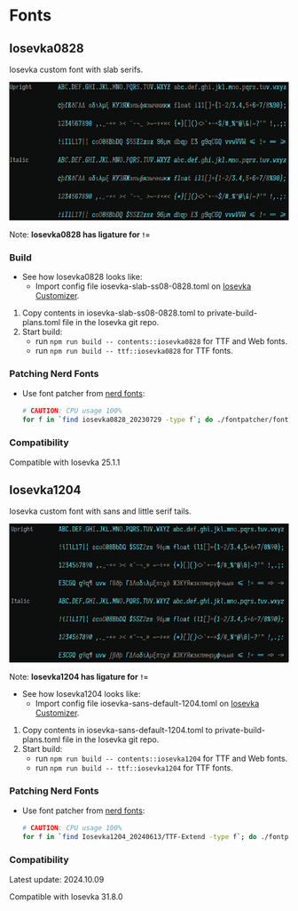 # Fonts

## Iosevka0828

Iosevka custom font with slab serifs.

![overview](./iosevka-slab-ss08-0828.png)

Note: **Iosevka0828 has ligature for `!=`**

### Build

* See how Iosevka0828 looks like:
  * Import config file iosevka-slab-ss08-0828.toml on [Iosevka Customizer](https://typeof.net/Iosevka/customizer).

1. Copy contents in iosevka-slab-ss08-0828.toml to private-build-plans.toml file in the Iosevka git repo.
2. Start build:
   * run `npm run build -- contents::iosevka0828` for TTF and Web fonts.
   * run `npm run build -- ttf::iosevka0828` for TTF fonts.

### Patching Nerd Fonts

* Use font patcher from [nerd fonts](https://github.com/ryanoasis/nerd-fonts/):

  ``` bash
  # CAUTION: CPU usage 100%
  for f in `find iosevka0828_20230729 -type f`; do ./fontpatcher/font-patcher $f --complete --quiet --mono --makegroups --outputdir ./iosevka0828NF_mono_groups_v3 &; done; wait
  ```

### Compatibility

Compatible with Iosevka 25.1.1

## Iosevka1204

Iosevka custom font with sans and little serif tails.

![overview](./iosevka-sans-default-1204.png)

Note: **Iosevka1204 has ligature for `!=`**

* See how Iosevka1204 looks like:
  * Import config file iosevka-sans-default-1204.toml on [Iosevka Customizer](https://typeof.net/Iosevka/customizer).

1. Copy contents in iosevka-sans-default-1204.toml to private-build-plans.toml file in the Iosevka git repo.
2. Start build:
   * run `npm run build -- contents::iosevka1204` for TTF and Web fonts.
   * run `npm run build -- ttf::iosevka1204` for TTF fonts.

### Patching Nerd Fonts

* Use font patcher from [nerd fonts](https://github.com/ryanoasis/nerd-fonts/):

  ``` bash
  # CAUTION: CPU usage 100%
  for f in `find Iosevka1204_20240613/TTF-Extend -type f`; do ./fontpatcher/font-patcher $f --complete --quiet --mono --makegroups --outputdir ./Iosevka1204NFM_20240613 &; done; wait
  ```

### Compatibility

Latest update: 2024.10.09

Compatible with Iosevka 31.8.0
